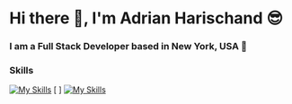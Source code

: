 # Hi there 👋, I'm Adrian Harischand 😎
### I am a Full Stack Developer based in New York, USA 📍
### Skills
[![My Skills](https://skillicons.dev/icons?i=html,css,js,python)](https://skillicons.dev) [     ] [![My Skills](https://skillicons.dev/icons?i=bootstrap,react,express,flask)](https://skillicons.dev)


